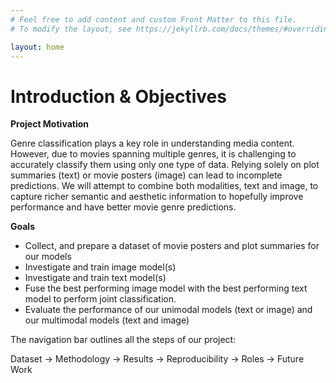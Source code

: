 ```yaml
---
# Feel free to add content and custom Front Matter to this file.
# To modify the layout, see https://jekyllrb.com/docs/themes/#overriding-theme-defaults

layout: home
---
```

# Introduction & Objectives

__Project Motivation__

Genre classification plays a key role in understanding media content. However, due to movies spanning multiple genres, it is challenging to accurately classify them using only one type of data. Relying solely on plot summaries (text) or movie posters (image) can lead to incomplete predictions. We will attempt to combine both modalities, text and image, to capture richer semantic and aesthetic information to hopefully improve performance and have better movie genre predictions.

__Goals__
- Collect, and prepare a dataset of movie posters and plot summaries for our models
- Investigate and train image model(s)
- Investigate and train text model(s)
- Fuse the best performing image model with the best performing text model to perform joint classification.
- Evaluate the performance of our unimodal models (text or image) and our multimodal models (text and image)

The navigation bar outlines all the steps of our project:

Dataset -> Methodology -> Results -> Reproducibility -> Roles -> Future Work
